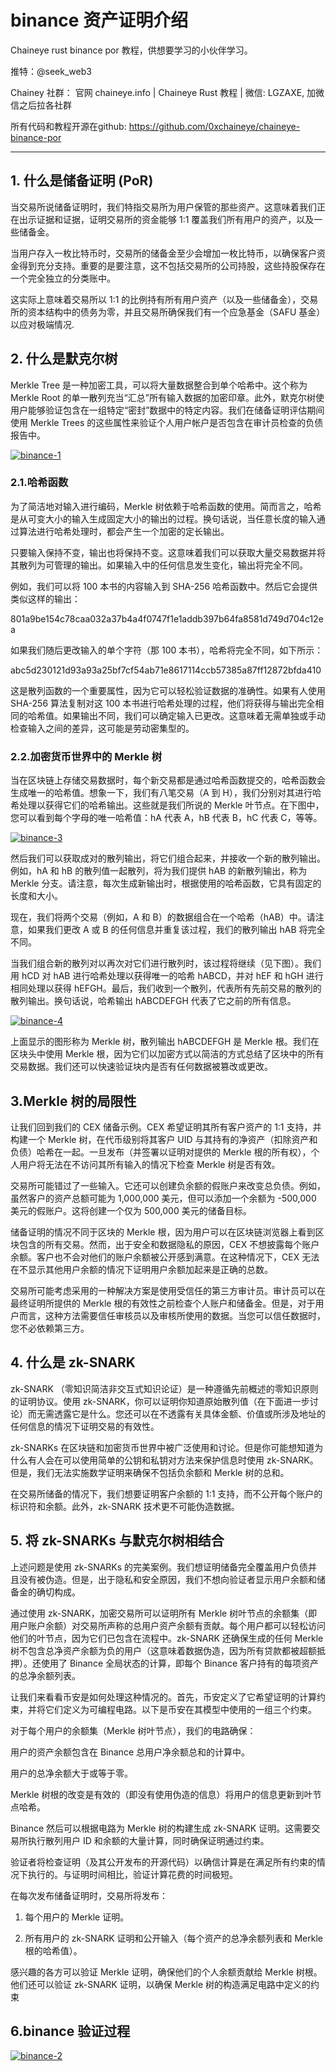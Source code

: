 # binance 资产证明介绍


Chaineye rust binance por 教程，供想要学习的小伙伴学习。

推特：@seek_web3

Chainey 社群： 官网 chaineye.info | Chaineye Rust 教程 | 微信: LGZAXE, 加微信之后拉各社群 

所有代码和教程开源在github: https://github.com/0xchaineye/chaineye-binance-por

------------------------------------------------------------------------------------------------------------------------------------------------------------------

## 1. 什么是储备证明 (PoR)

当交易所说储备证明时，我们特指交易所为用户保管的那些资产。这意味着我们正在出示证据和证据，证明交易所的资金能够 1:1 覆盖我们所有用户的资产，以及一些储备金。

当用户存入一枚比特币时，交易所的储备金至少会增加一枚比特币，以确保客户资金得到充分支持。重要的是要注意，这不包括交易所的公司持股，这些持股保存在一个完全独立的分类账中。

这实际上意味着交易所以 1:1 的比例持有所有用户资产（以及一些储备金），交易所的资本结构中的债务为零，并且交易所确保我们有一个应急基金（SAFU 基金）以应对极端情况.


## 2. 什么是默克尔树

Merkle Tree 是一种加密工具，可以将大量数据整合到单个哈希中。这个称为 Merkle Root 的单一散列充当“汇总”所有输入数据的加密印章。此外，默克尔树使用户能够验证包含在一组特定“密封”数据中的特定内容。我们在储备证明评估期间使用 Merkle Trees 的这些属性来验证个人用户帐户是否包含在审计员检查的负债报告中。

[![binance-1](https://github.com/0xchaineye/chaineye-binance-por/blob/main/images/binance-1.png)](https://github.com/0xchaineye/chaineye-binance-por/)

### 2.1.哈希函数

为了简洁地对输入进行编码，Merkle 树依赖于哈希函数的使用。简而言之，哈希是从可变大小的输入生成固定大小的输出的过程。换句话说，当任意长度的输入通过算法进行哈希处理时，都会产生一个加密的定长输出。

只要输入保持不变，输出也将保持不变。这意味着我们可以获取大量交易数据并将其散列为可管理的输出。如果输入中的任何信息发生变化，输出将完全不同。

例如，我们可以将 100 本书的内容输入到 SHA-256 哈希函数中。然后它会提供类似这样的输出：

801a9be154c78caa032a37b4a4f0747f1e1addb397b64fa8581d749d704c12ea

如果我们随后更改输入的单个字符（那 100 本书），哈希将完全不同，如下所示：

abc5d230121d93a93a25bf7cf54ab71e8617114ccb57385a87ff12872bfda410

这是散列函数的一个重要属性，因为它可以轻松验证数据的准确性。如果有人使用 SHA-256 算法复制对这 100 本书进行哈希处理的过程，他们将获得与输出完全相同的哈希值。如果输出不同，我们可以确定输入已更改。这意味着无需单独或手动检查输入之间的差异，这可能是劳动密集型的。

### 2.2.加密货币世界中的 Merkle 树

当在区块链上存储交易数据时，每个新交易都是通过哈希函数提交的，哈希函数会生成唯一的哈希值。想象一下，我们有八笔交易（A 到 H），我们分别对其进行哈希处理以获得它们的哈希输出。这些就是我们所说的 Merkle 叶节点。在下图中，您可以看到每个字母的唯一哈希值：hA 代表 A，hB 代表 B，hC 代表 C，等等。

[![binance-3](https://github.com/0xchaineye/chaineye-binance-por/blob/main/images/binance-3.png)](https://github.com/0xchaineye/chaineye-binance-por/)


然后我们可以获取成对的散列输出，将它们组合起来，并接收一个新的散列输出。例如，hA 和 hB 的散列值一起散列，将为我们提供 hAB 的新散列输出，称为 Merkle 分支。请注意，每次生成新输出时，根据使用的哈希函数，它具有固定的长度和大小。

现在，我们将两个交易（例如，A 和 B）的数据组合在一个哈希（hAB）中。请注意，如果我们更改 A 或 B 的任何信息并重复该过程，我们的散列输出 hAB 将完全不同。

当我们组合新的散列对以再次对它们进行散列时，该过程将继续（见下图）。我们用 hCD 对 hAB 进行哈希处理以获得唯一的哈希 hABCD，并对 hEF 和 hGH 进行相同处理以获得 hEFGH。最后，我们收到一个散列，代表所有先前交易的散列的散列输出。换句话说，哈希输出 hABCDEFGH 代表了它之前的所有信息。

[![binance-4](https://github.com/0xchaineye/chaineye-binance-por/blob/main/images/binance-4.png)](https://github.com/0xchaineye/chaineye-binance-por/)


上面显示的图形称为 Merkle 树，散列输出 hABCDEFGH 是 Merkle 根。我们在区块头中使用 Merkle 根，因为它们以加密方式以简洁的方式总结了区块中的所有交易数据。我们还可以快速验证块内是否有任何数据被篡改或更改。


## 3.Merkle 树的局限性

让我们回到我们的 CEX 储备示例。CEX 希望证明其所有客户资产的 1:1 支持，并构建一个 Merkle 树，在代币级别将其客户 UID 与其持有的净资产（扣除资产和负债）哈希在一起。一旦发布（并签署以证明对提供的 Merkle 根的所有权），个人用户将无法在不访问其所有输入的情况下检查 Merkle 树是否有效。

交易所可能错过了一些输入。它还可以创建负余额的假账户来改变总负债。例如，虽然客户的资产总额可能为 1,000,000 美元，但可以添加一个余额为 -500,000 美元的假账户。这将创建一个仅为 500,000 美元的储备目标。

储备证明的情况不同于区块的 Merkle 根，因为用户可以在区块链浏览器上看到区块包含的所有交易。然而，出于安全和数据隐私的原因，CEX 不想披露每个账户余额。客户也不会对他们的账户余额被公开感到满意。在这种情况下，CEX 无法在不显示其他用户余额的情况下证明用户余额加起来是正确的总数。

交易所可能考虑采用的一种解决方案是使用受信任的第三方审计员。审计员可以在最终证明所提供的 Merkle 根的有效性之前检查个人账户和储备金。但是，对于用户而言，这种方法需要信任审核员以及审核所使用的数据。当您可以信任数据时，您不必依赖第三方。


## 4. 什么是 zk-SNARK

zk-SNARK （零知识简洁非交互式知识论证）是一种遵循先前概述的零知识原则的证明协议。使用 zk-SNARK，你可以证明你知道原始散列值（在下面进一步讨论）而无需透露它是什么。您还可以在不透露有关具体金额、价值或所涉及地址的任何信息的情况下证明交易的有效性。

zk-SNARKs 在区块链和加密货币世界中被广泛使用和讨论。但是你可能想知道为什么有人会在可以使用简单的公钥和私钥对方法来保护信息时使用 zk-SNARK。但是，我们无法实施数学证明来确保不包括负余额和 Merkle 树的总和。 

在交易所储备的情况下，我们想要证明客户余额的 1:1 支持，而不公开每个账户的标识符和余额。此外，zk-SNARK 技术更不可能伪造数据。


## 5. 将 zk-SNARKs 与默克尔树相结合

上述问题是使用 zk-SNARKs 的完美案例。我们想证明储备完全覆盖用户负债并且没有被伪造。但是，出于隐私和安全原因，我们不想向验证者显示用户余额和储备金的确切构成。 

通过使用 zk-SNARK，加密交易所可以证明所有 Merkle 树叶节点的余额集（即用户账户余额）对交易所声称的总用户资产余额有贡献。每个用户都可以轻松访问他们的叶节点，因为它们已包含在流程中。zk-SNARK 还确保生成的任何 Merkle 树不包含总净资产余额为负的用户（这意味着数据伪造，因为所有贷款都被超额抵押）。还使用了 Binance 全局状态的计算，即每个 Binance 客户持有的每项资产的总净余额列表。

让我们来看看币安是如何处理这种情况的。首先，币安定义了它希望证明的计算约束，并将它们定义为可编程电路。以下是币安在其模型中使用的一组三个约束。 

对于每个用户的余额集（Merkle 树叶节点），我们的电路确保：

用户的资产余额包含在 Binance 总用户净余额总和的计算中。

用户的总净余额大于或等于零。

Merkle 树根的改变是有效的（即没有使用伪造的信息）将用户的信息更新到叶节点哈希。

Binance 然后可以根据电路为 Merkle 树的构建生成 zk-SNARK 证明。这需要交易所执行散列用户 ID 和余额的大量计算，同时确保证明通过约束。

验证者将检查证明（及其公开发布的开源代码）以确信计算是在满足所有约束的情况下执行的。与证明时间相比，验证计算花费的时间极短。

在每次发布储备证明时，交易所将发布：

1. 每个用户的 Merkle 证明。

2. 所有用户的 zk-SNARK 证明和公开输入（每个资产的总净余额列表和 Merkle 根的哈希值）。

感兴趣的各方可以验证 Merkle 证明，确保他们的个人余额贡献给 Merkle 树根。他们还可以验证 zk-SNARK 证明，以确保 Merkle 树的构造满足电路中定义的约束


## 6.binance 验证过程

[![binance-2](https://github.com/0xchaineye/chaineye-binance-por/blob/main/images/binance-2.png)](https://github.com/0xchaineye/chaineye-binance-por/)





